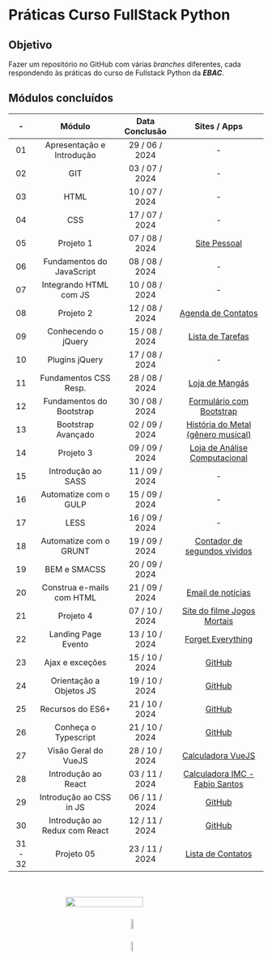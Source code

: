 # Práticas Curso FullStack Python

## Objetivo

Fazer um repositório no GitHub com várias _branches_ diferentes, cada respondendo às práticas do curso de Fullstack Python da **_EBAC_**.

## Módulos concluídos

|  **-**  |          **Módulo**           | **Data Conclusão** |                                             **Sites / Apps**                                             |
| :-----: | :---------------------------: | :----------------: | :------------------------------------------------------------------------------------------------------: |
|   01    |   Apresentação e Introdução   |   29 / 06 / 2024   |                                                    -                                                     |
|   02    |              GIT              |   03 / 07 / 2024   |                                                    -                                                     |
|   03    |             HTML              |   10 / 07 / 2024   |                                                    -                                                     |
|   04    |              CSS              |   17 / 07 / 2024   |                                                    -                                                     |
|   05    |           Projeto 1           |   07 / 08 / 2024   |                             [Site Pessoal](https://fabiosantos.vercel.app/)                              |
|   06    |   Fundamentos do JavaScript   |   08 / 08 / 2024   |                                                    -                                                     |
|   07    |    Integrando HTML com JS     |   10 / 08 / 2024   |                                                    -                                                     |
|   08    |           Projeto 2           |   12 / 08 / 2024   |                          [Agenda de Contatos](https://anotaparamim.vercel.app/)                          |
|   09    |      Conhecendo o jQuery      |   15 / 08 / 2024   |                          [Lista de Tarefas](https://facaacontecer.vercel.app/)                           |
|   10    |        Plugins jQuery         |   17 / 08 / 2024   |                                                    -                                                     |
|   11    |     Fundamentos CSS Resp.     |   28 / 08 / 2024   |                            [Loja de Mangás](https://lendomangas.vercel.app/)                             |
|   12    |   Fundamentos do Bootstrap    |   30 / 08 / 2024   |                 [Formulário com Bootstrap](https://fundamentosbootstrapebac.vercel.app/)                 |
|   13    |      Bootstrap Avançado       |   02 / 09 / 2024   |                 [História do Metal (gênero musical)](https://historiametal.vercel.app/)                  |
|   14    |           Projeto 3           |   09 / 09 / 2024   |                  [Loja de Análise Computacional](https://elementosfinitos.vercel.app/)                   |
|   15    |      Introdução ao SASS       |   11 / 09 / 2024   |                                                    -                                                     |
|   16    |     Automatize com o GULP     |   15 / 09 / 2024   |                                                    -                                                     |
|   17    |             LESS              |   16 / 09 / 2024   |                                                    -                                                     |
|   18    |    Automatize com o GRUNT     |   19 / 09 / 2024   |                  [Contador de segundos vividos](https://contadordesegundos.vercel.app/)                  |
|   19    |         BEM e SMACSS          |   20 / 09 / 2024   |                                                                                                          |
|   20    |   Construa e-mails com HTML   |   21 / 09 / 2024   |                          [Email de notícias](https://imagensemail.vercel.app/)                           |
|   21    |           Projeto 4           |   07 / 10 / 2024   |           [Site do filme Jogos Mortais](https://vercel.live/link/jogosmortais-ek99.vercel.app)           |
|   22    |      Landing Page Evento      |   13 / 10 / 2024   |                        [Forget Everything](https://forgeteverything.vercel.app/)                         |
|   23    |        Ajax e exceções        |   15 / 10 / 2024   |                      [GitHub](https://github.com/FabioFelipeSantos/ebac-modulo-23)                       |
|   24    |    Orientação a Objetos JS    |   19 / 10 / 2024   |                    [GitHub](https://github.com/FabioFelipeSantos/ebac-modulo-24.git)                     |
|   25    |       Recursos do ES6+        |   21 / 10 / 2024   |                    [GitHub](https://github.com/FabioFelipeSantos/ebac-modulo-25.git)                     |
|   26    |     Conheça o Typescript      |   21 / 10 / 2024   |                    [GitHub](https://github.com/FabioFelipeSantos/ebac-modulo-26.git)                     |
|   27    |     Visão Geral do VueJS      |   28 / 10 / 2024   |                      [Calculadora VueJS](https://calculadoravuejs-opal.vercel.app/)                      |
|   28    |      Introdução ao React      |   03 / 11 / 2024   |                [Calculadora IMC - Fabio Santos](https://calculadoraimc-liart.vercel.app)                 |
|   29    |    Introdução ao CSS in JS    |   06 / 11 / 2024   | [GitHub](https://github.com/FabioFelipeSantos/ebac-modulo-29-styled-components-base_exercicio_css_in_js) |
|   30    | Introdução ao Redux com React |   12 / 11 / 2024   |            [GitHub](https://github.com/FabioFelipeSantos/ebac-pratique-modulo-30-ebac_sports)            |
| 31 - 32 |          Projeto 05           |   23 / 11 / 2024   |                    [Lista de Contatos](https://listacontatosfabiosantos.vercel.app/)                     |

<div style="min-width: 400px; max-width: 700px; width: 100%; transform: scale(1); margin: 50px auto; display: flex; flex-direction: column; justify-content: center; align-items: center">
    <img width=55% src="https://github-readme-streak-stats.herokuapp.com?user=FabioFelipeSantos/&theme=radical&mode=weekly"  alt=""/>
    <div style="margin: 24px 0">
      <img width=50% src="https://github-readme-stats.vercel.app/api?username=FabioFelipeSantos&theme=transparent&bg_color=000&border_color=30A3DC&show_icons=true&icon_color=30A3DC&title_color=E94D5F&text_color=FFF" />
    </div>
    <div>
      <img width=45% src="https://github-readme-stats-git-masterrstaa-rickstaa.vercel.app/api/top-langs/?username=FabioFelipeSantos&layout=compact&bg_color=000&border_color=30A3DC&title_color=E94D5F&text_color=FFF" />
    </div>  
</div>
